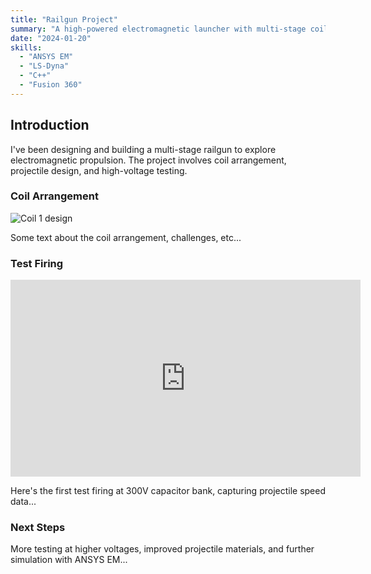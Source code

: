 ```yaml
---
title: "Railgun Project"
summary: "A high-powered electromagnetic launcher with multi-stage coils."
date: "2024-01-20"
skills:
  - "ANSYS EM"
  - "LS-Dyna"
  - "C++"
  - "Fusion 360"
---
```


## Introduction

I've been designing and building a multi-stage railgun to explore electromagnetic propulsion. 
The project involves coil arrangement, projectile design, and high-voltage testing.

### Coil Arrangement

![Coil 1 design](./images/IMG_4945.HEIC)

Some text about the coil arrangement, challenges, etc...

### Test Firing

<iframe
  width="560"
  height="315"
  src="https://www.youtube.com/embed/YourVideoID"
  frameborder="0"
  allowfullscreen
></iframe>

Here's the first test firing at 300V capacitor bank, capturing projectile speed data...

### Next Steps

More testing at higher voltages, improved projectile materials, and further simulation with ANSYS EM...

